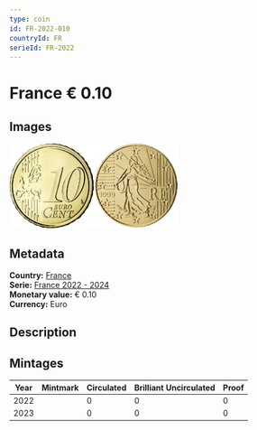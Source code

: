 ```yaml
---
type: coin
id: FR-2022-010
countryId: FR
serieId: FR-2022
---
```


# France € 0.10

## Images

<img src="../../../Images/common-2007-010.webp" height="150" alt="Front image"><img src="Images/france-2022-010.webp" height="150" alt="Back image">

## Metadata

**Country:** [France](../index.md)\
**Serie:** [France 2022 - 2024](index.md)\
**Monetary value:** € 0.10\
**Currency:** Euro

## Description


## Mintages

| Year | Mintmark | Circulated | Brilliant Uncirculated | Proof |
| ---- | -------- | ---------- | ---------------------- | ----- |
| 2022 |  | 0 | 0 | 0 |
| 2023 |  | 0 | 0 | 0 |
